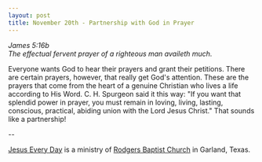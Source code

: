 ```yaml
---
layout: post
title: November 20th - Partnership with God in Prayer
---
```


_James 5:16b  
The effectual fervent prayer of a righteous man availeth much._

Everyone wants God to hear their prayers and grant their petitions.
There are certain prayers, however, that really get God's attention.
These are the prayers that come from the heart of a genuine Christian
who lives a life according to His Word. C. H. Spurgeon said it this
way: "If you want that splendid power in prayer, you must remain in
loving, living, lasting, conscious, practical, abiding union with the
Lord Jesus Christ." That sounds like a partnership!

 --

<a href=http://jesuseveryday.net>Jesus Every Day</a> is a ministry of <a href=http://rodgersbaptist.net>Rodgers Baptist Church</a> in Garland, Texas.
